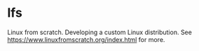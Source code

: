 # lfs
Linux from scratch. Developing a custom Linux distribution. See https://www.linuxfromscratch.org/index.html for more.
